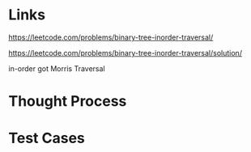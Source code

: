 # Links
https://leetcode.com/problems/binary-tree-inorder-traversal/

https://leetcode.com/problems/binary-tree-inorder-traversal/solution/

in-order got Morris Traversal

# Thought Process

# Test Cases

